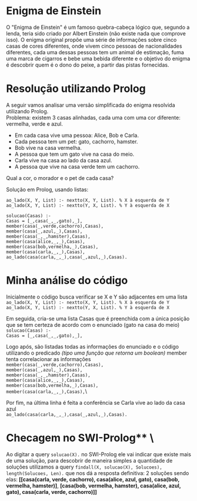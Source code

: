 # Enigma de Einstein
O "Enigma de Einstein" é um famoso quebra-cabeça lógico que, segundo a lenda, teria sido criado por Albert Einstein (não existe nada que comprove isso). O enigma original propõe uma série de informações sobre cinco casas de cores diferentes, onde vivem cinco pessoas de nacionalidades diferentes, cada uma dessas pessoas tem um animal de estimação, fuma uma marca de cigarros e bebe uma bebida diferente e o objetivo do enigma é descobrir quem é o dono do peixe, a partir das pistas fornecidas.
# Resolução utilizando Prolog
A seguir vamos analisar uma versão simplificada do enigma resolvida utilizando Prolog. \
Problema: existem 3 casas alinhadas, cada uma com uma cor diferente: vermelha, verde e azul. 

- Em cada casa vive uma pessoa: Alice, Bob e Carla.
- Cada pessoa tem um pet: gato, cachorro, hamster.
- Bob vive na casa vermelha.
- A pessoa que tem um gato vive na casa do meio.
- Carla vive na casa ao lado da casa azul.
- A pessoa que vive na casa verde tem um cachorro.

Qual a cor, o morador e o pet de cada casa?

Solução em Prolog, usando listas:

`ao_lado(X, Y, List) :- nextto(X, Y, List). % X à esquerda de Y`\
`ao_lado(X, Y, List) :- nextto(Y, X, List). % Y à esquerda de X`

`solucao(Casas) :-`\
  `Casas = [_,casa(_,_,gato),_],`\
  `member(casa(_,verde,cachorro),Casas),`\
  `member(casa(_,azul,_),Casas),`\
  `member(casa(_,_,hamster),Casas),`\
  `member(casa(alice,_,_),Casas),`\
  `member(casa(bob,vermelha,_),Casas),`\
  `member(casa(carla,_,_),Casas),`\
  `ao_lado(casa(carla,_,_),casa(_,azul,_),Casas).`

  # Minha análise do código

  Inicialmente o código busca verificar se X e Y são adjacentes em uma lista\
  `ao_lado(X, Y, List) :- nextto(X, Y, List). % X à esquerda de Y`\
  `ao_lado(X, Y, List) :- nextto(Y, X, List). % Y à esquerda de X`

  Em seguida, cria-se uma lista Casas que é preenchida com a única posição que se tem certeza de acordo com o enunciado (gato na casa do meio)\
  `solucao(Casas) :-`\
  `Casas = [_,casa(_,_,gato),_],`

  Logo após, são listadas todas as informações do enunciado e o código utilizando o predicado *(tipo uma função que retorna um boolean)* member tenta correlacionar as informações\
  `member(casa(_,verde,cachorro),Casas),`\
  `member(casa(_,azul,_),Casas),`\
  `member(casa(_,_,hamster),Casas),`\
  `member(casa(alice,_,_),Casas),`\
  `member(casa(bob,vermelha,_),Casas),`\
  `member(casa(carla,_,_),Casas),`\

  Por fim, na última linha é feita a conferência se Carla vive ao lado da casa azul\
  `ao_lado(casa(carla,_,_),casa(_,azul,_),Casas).`


# Checagem no SWI-Prolog** \

Ao digitar a query `solucao(X).` no SWI-Prolog ele vai indicar que existe mais de uma solução, para descobrir de maneira simples a quantidade de soluções utilizamos a query `findall(X, solucao(X), Solucoes), length(Solucoes, Len).` que nos dá a resposta definitiva: 2 soluções sendo elas: **[[casa(carla, verde, cachorro), casa(alice, azul, gato), casa(bob, vermelha, hamster)]**, **[casa(bob, vermelha, hamster), casa(alice, azul, gato), casa(carla, verde, cachorro)]]**
